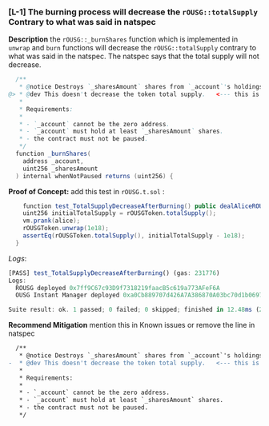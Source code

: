 ### [L-1] The burning process will decrease the `rOUSG::totalSupply` Contrary to what was said in natspec 

**Description** the `rOUSG::_burnShares` function which is implemented in `unwrap` and `burn` functions will decrease the `rOUSG::totalSupply` contrary to what was said in the natspec. The natspec says that the total supply will not decrease.
```java
  /**
   * @notice Destroys `_sharesAmount` shares from `_account`'s holdings, decreasing the total amount of shares.
@> * @dev This doesn't decrease the token total supply.   <--- this is a lie because it does decrease the total supply
   *
   * Requirements:
   *
   * - `_account` cannot be the zero address.
   * - `_account` must hold at least `_sharesAmount` shares.
   * - the contract must not be paused.
   */
  function _burnShares(
    address _account,
    uint256 _sharesAmount
  ) internal whenNotPaused returns (uint256) {
```


**Proof of Concept:**
add this test in `rOUSG.t.sol` :
```java 
    function test_TotalSupplyDecreaseAfterBurning() public dealAliceROUSG(1e18) {
    uint256 initialTotalSupply = rOUSGToken.totalSupply();
    vm.prank(alice);
    rOUSGToken.unwrap(1e18);
    assertEq(rOUSGToken.totalSupply(), initialTotalSupply - 1e18);
  }
```

*Logs*:
```js
[PASS] test_TotalSupplyDecreaseAfterBurning() (gas: 231776)
Logs:
  ROUSG deployed 0x7ff9C67c93D9f7318219faacB5c619a773AFeF6A
  OUSG Instant Manager deployed 0xa0Cb889707d426A7A386870A03bc70d1b0697598

Suite result: ok. 1 passed; 0 failed; 0 skipped; finished in 12.48ms (2.26ms CPU time)
```

**Recommend Mitigation** mention this in Known issues or remove the line in natspec
```diff
  /**
   * @notice Destroys `_sharesAmount` shares from `_account`'s holdings, decreasing the total amount of shares.
-  * @dev This doesn't decrease the token total supply.   <--- this is a lie because it does decrease the total supply
   *
   * Requirements:
   *
   * - `_account` cannot be the zero address.
   * - `_account` must hold at least `_sharesAmount` shares.
   * - the contract must not be paused.
   */
```